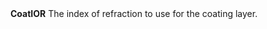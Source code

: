 <tr>
<td><strong>CoatIOR</strong></td>
<td>The index of refraction to use for the coating layer.</td>
</tr>
